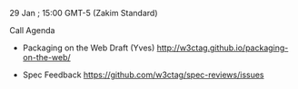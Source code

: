 29 Jan ; 15:00 GMT-5 (Zakim Standard)

Call Agenda

* Packaging on the Web Draft (Yves)
  http://w3ctag.github.io/packaging-on-the-web/
  
* Spec Feedback
  https://github.com/w3ctag/spec-reviews/issues

